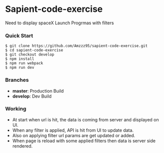 # Sapient-code-exercise
Need to display spaceX Launch Progrmas with filters


### Quick Start

```shell
$ git clone https://github.com/Amzzz95/sapient-code-exercise.git
$ cd sapient-code-exercise
$ git checkout develop
$ npm install
$ npm run webpack
$ npm run dev
```

### Branches

* **master**: Production Build
* **develop**: Dev Build

### Working
* At start when url is hit, the data is coming from server and displayed on UI.
* When any filter is applied, API is hit from UI to update data.
* Also on applying filter url params are get updated or added.
* When page is reload with some applied filters then data is server side rendered.
